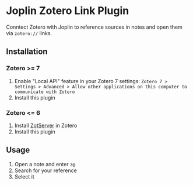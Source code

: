 # Joplin Zotero Link Plugin

Conntect Zotero with Joplin to reference sources in notes and open them via `zotero://` links.

## Installation

### Zotero >= 7

1. Enable "Local API" feature in your Zotero 7 settings: `Zotero 7 > Settings > Advanced > Allow other applications on this computer to communicate with Zotero`
2. Install this plugin

### Zotero <= 6

1. Install [ZotServer](https://github.com/MunGell/ZotServer) in Zotero
2. Install this plugin

## Usage

1. Open a note and enter `z@`
2. Search for your reference
3. Select it
